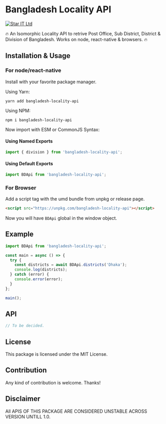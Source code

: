 # Bangladesh Locality API

[![Star IT Ltd](https://staritltd.com/wp-content/uploads/2019/10/Web_Logo_of_Star_IT_158x80.png)](https://staritltd.com)

🔥 An Isomorphic Locality API to retrive Post Office, Sub District, District & Division of Bangladesh. Works on node, react-native & browsers. 🔥

## Installation & Usage

### For node/react-native

Install with your favorite package manager.

Using Yarn:

```
yarn add bangladesh-locality-api
```

Using NPM:

```
npm i bangladesh-locality-api
```

Now import with ESM or CommonJS Syntax:

#### Using Named Exports

```typescript
import { division } from 'bangladesh-locality-api';
```

#### Using Default Exports

```typescript
import BDApi from 'bangladesh-locality-api';
```

### For Browser

Add a script tag with the umd bundle from unpkg or release page.

```html
<script src="https://unpkg.com/bangladesh-locality-api"></script>
```

Now you will have `BDApi` global in the window object.

## Example

```typescript
import BDApi from 'bangladesh-locality-api';

const main = async () => {
  try {
    const districts = await BDApi.districts('Dhaka');
    console.log(districts);
  } catch (error) {
    console.error(error);
  }
};

main();
```

## API

```typescript
// To be decided.
```

## License

This package is licensed under the MIT License.

## Contribution

Any kind of contribution is welcome. Thanks!

## Disclaimer

All APIS OF THIS PACKAGE ARE CONSIDERED UNSTABLE ACROSS VERSION UNTILL 1.0.
